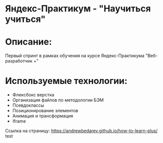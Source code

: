 # Яндекс-Практикум - "Научиться учиться"
# Описание:
Первый спринт в рамках обучения на курсе Яндекс-Практикума "Веб-разработчик +"
# Используемые технологии: 
- Флексбокс верстка
- Организация файлов по методологии БЭМ
- Псевдоклассы
- Позиционирование элементов
- Анимация и трансформация
- Iframe

Ссылка на страницу: https://andrewbedarev.github.io/how-to-learn-plus/
test
